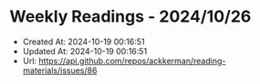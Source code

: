 # Weekly Readings - 2024/10/26

- Created At: 2024-10-19 00:16:51
- Updated At: 2024-10-19 00:16:51
- Url: https://api.github.com/repos/ackkerman/reading-materials/issues/86

